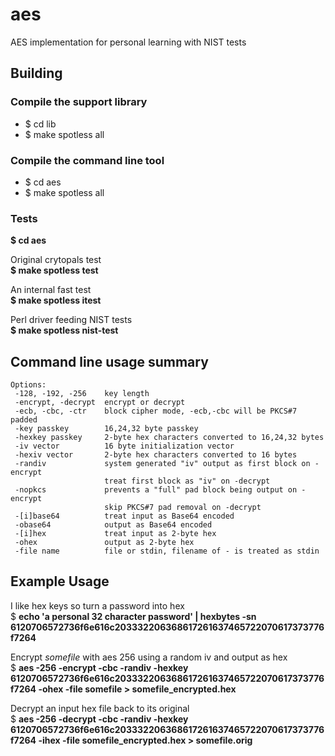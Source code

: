 # aes
AES implementation for personal learning with NIST tests

## Building
### Compile the support library
* $ cd lib
* $ make spotless all

### Compile the command line tool
* $ cd aes
* $ make spotless all

### Tests
<b>$ cd aes</b>

Original crytopals test<br>
<b>$ make spotless test</b><br>

An internal fast test<br>
<b>$ make spotless itest</b><br>

Perl driver feeding NIST tests<br>
<b>$ make spotless nist-test</b><br>

## Command line usage summary
```Usage: ./aes -[128|192|256] -[ecb|cbc|ctr] -[encrypt|decrypt] -[hex]key passkey
Options:
 -128, -192, -256    key length
 -encrypt, -decrypt  encrypt or decrypt
 -ecb, -cbc, -ctr    block cipher mode, -ecb,-cbc will be PKCS#7 padded
 -key passkey        16,24,32 byte passkey
 -hexkey passkey     2-byte hex characters converted to 16,24,32 bytes
 -iv vector          16 byte initialization vector
 -hexiv vector       2-byte hex characters converted to 16 bytes
 -randiv             system generated "iv" output as first block on -encrypt
                     treat first block as "iv" on -decrypt
 -nopkcs             prevents a "full" pad block being output on -encrypt
                     skip PKCS#7 pad removal on -decrypt
 -[i]base64          treat input as Base64 encoded
 -obase64            output as Base64 encoded
 -[i]hex             treat input as 2-byte hex
 -ohex               output as 2-byte hex
 -file name          file or stdin, filename of - is treated as stdin
 ```
 
 ## Example Usage
 I like hex keys so turn a password into hex<br>
 $ <b>echo 'a personal 32 character password' | hexbytes -sn
 6120706572736f6e616c203332206368617261637465722070617373776f7264</b><br>
 
 Encrypt _somefile_ with aes 256 using a random iv and output as hex<br>
 $ <b>aes -256 -encrypt -cbc -randiv -hexkey 6120706572736f6e616c203332206368617261637465722070617373776f7264 -ohex -file somefile > somefile_encrypted.hex</b><br>
 
 Decrypt an input hex file back to its original<br>
 $ <b>aes -256 -decrypt -cbc -randiv -hexkey 6120706572736f6e616c203332206368617261637465722070617373776f7264 -ihex -file somefile_encrypted.hex > somefile.orig</b><br>
